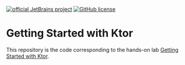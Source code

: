 [![official JetBrains project](https://jb.gg/badges/official.svg)](https://confluence.jetbrains.com/display/ALL/JetBrains+on+GitHub)
[![GitHub license](https://img.shields.io/badge/license-Apache%20License%202.0-blue.svg?style=flat)](https://www.apache.org/licenses/LICENSE-2.0)


# Getting Started with Ktor

This repository is the code corresponding to the hands-on lab [Getting Started with Ktor](https://play.kotlinlang.org/hands-on/Getting%20Started%With%20Ktor/01_Introduction). 
